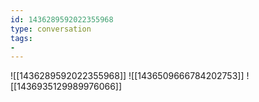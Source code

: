 ```yaml
---
id: 1436289592022355968
type: conversation
tags:
- 
---
```

![[1436289592022355968]]
![[1436509666784202753]]
![[1436935129989976066]]

